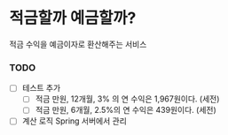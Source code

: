 # 적금할까 예금할까?

적금 수익을 예금이자로 환산해주는 서비스

### TODO
- [ ] 테스트 추가
  - [ ] 적금 만원, 12개월, 3% 의 연 수익은 1,967원이다. (세전)
  - [ ] 적금 만원, 6개월, 2.5%의 연 수익은 439원이다. (세전) 
- [ ] 계산 로직 Spring 서버에서 관리
